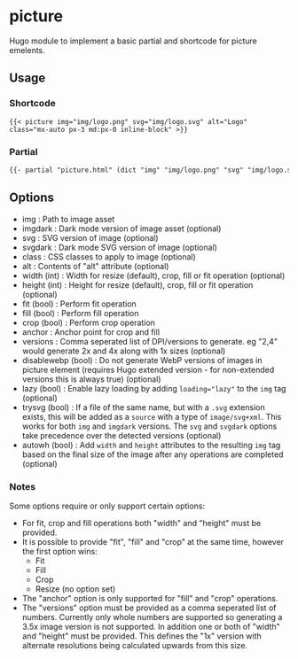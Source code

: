 # picture

Hugo module to implement a basic partial and shortcode for picture emelents.

## Usage

### Shortcode

```
{{< picture img="img/logo.png" svg="img/logo.svg" alt="Logo" class="mx-auto px-3 md:px-0 inline-block" >}}
```

### Partial

```html
{{- partial "picture.html" (dict "img" "img/logo.png" "svg" "img/logo.svg" "alt" "Logo") -}}
```

## Options

* img : Path to image asset
* imgdark : Dark mode version of image asset (optional)
* svg : SVG version of image (optional)
* svgdark : Dark mode SVG version of image (optional)
* class : CSS classes to apply to image (optional)
* alt : Contents of "alt" attribute (optional)
* width (int) : Width for resize (default), crop, fill or fit operation (optional)
* height (int) : Height for resize (default), crop, fill or fit operation (optional)
* fit (bool) : Perform fit operation
* fill (bool) : Perform fill operation
* crop (bool) : Perform crop operation
* anchor : Anchor point for crop and fill
* versions : Comma seperated list of DPI/versions to generate. eg "2,4" would generate 2x and 4x along with 1x sizes (optional)
* disablewebp (bool) : Do not generate WebP versions of images in picture element (requires Hugo extended version - for non-extended versions this is always true) (optional)
* lazy (bool) : Enable lazy loading by adding `loading="lazy"` to the `img` tag (optional)
* trysvg (bool) : If a file of the same name, but with a `.svg` extension exists, this will be added as a `source` with a type of `image/svg+xml`. This works for both `img` and `imgdark` versions. The `svg` and `svgdark` options take precedence over the detected versions (optional)
* autowh (bool) : Add `width` and `height` attributes to the resulting `img` tag based on the final size of the image after any operations are completed (optional)

### Notes

Some options require or only support certain options:

* For fit, crop and fill operations both "width" and "height" must be provided.
* It is possible to provide "fit", "fill" and "crop" at the same time, however the first option wins:
  * Fit
  * Fill
  * Crop
  * Resize (no option set)
* The "anchor" option is only supported for "fill" and "crop" operations.
* The "versions" option must be provided as a comma seperated list of numbers. Currently only whole numbers are supported so generating a 3.5x image version is not supported. In addition one or both of "width" and "height" must be provided. This defines the "1x" version with alternate resolutions being calculated upwards from this size.
